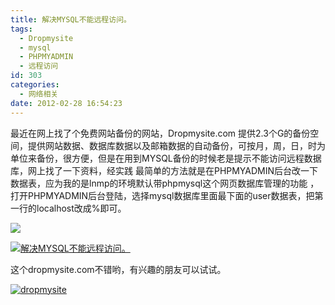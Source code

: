 ```yaml
---
title: 解决MYSQL不能远程访问。
tags:
  - Dropmysite
  - mysql
  - PHPMYADMIN
  - 远程访问
id: 303
categories:
  - 网络相关
date: 2012-02-28 16:54:23
---
```


最近在网上找了个免费网站备份的网站，Dropmysite.com 提供2.3个G的备份空间，提供网站数据、数据库数据以及邮箱数据的自动备份，可按月，周，日，时为单位来备份，很方便，但是在用到MYSQL备份的时候老是提示不能访问远程数据库，网上找了一下资料，经实践 最简单的方法就是在PHPMYADMIN后台改一下数据表，应为我的是lnmp的环境默认带phpmysql这个网页数据库管理的功能 ，打开PHPMYADMIN后台登陆，选择mysql数据库里面最下面的user数据表，把第一行的localhost改成%即可。

[![](/images/2012/02/mysql.jpg)](/images/2012/02/mysql.jpg)

[![](/images/2012/02/mysql-300x114.jpg "解决MYSQL不能远程访问。")](/images/2012/02/mysql-300x114.jpg)

这个dropmysite.com不错哟，有兴趣的朋友可以试试。

[![](/images/2012/02/dropmysite-300x102.jpg "dropmysite")](/images/2012/02/dropmysite.jpg)